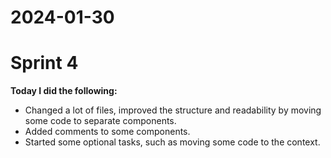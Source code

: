 # 2024-01-30

# Sprint 4

**Today I did the following:**

- Changed a lot of files, improved the structure and readability by moving some code to separate components.
- Added comments to some components.
- Started some optional tasks, such as moving some code to the context.
